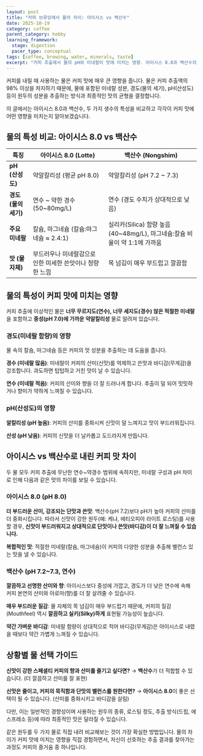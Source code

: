 ```yaml
---
layout: post
title: "커피 브루잉에서 물의 차이: 아이시스 vs 백산수"
date: 2025-10-19
category: coffee
parent_category: hobby
learning_framework:
  stage: digestion
  pacer_type: conceptual
tags: [coffee, brewing, water, minerals, taste]
excerpt: "커피 추출에서 물의 pH와 미네랄이 맛에 미치는 영향. 아이시스 8.0과 백산수의 특성 비교로 알아보는 최적의 물 선택 가이드"
---
```


커피를 내릴 때 사용하는 물은 커피 맛에 매우 큰 영향을 줍니다. 물은 커피 추출액의 98% 이상을 차지하기 때문에, 물에 포함된 미네랄 성분, 경도(물의 세기), pH(산성도) 등이 원두의 성분을 추출하는 방식과 최종적인 맛의 균형을 결정합니다.

이 글에서는 아이시스 8.0과 백산수, 두 가지 생수의 특성을 비교하고 각각이 커피 맛에 어떤 영향을 미치는지 알아보겠습니다.

## 물의 특성 비교: 아이시스 8.0 vs 백산수

| 특징 | 아이시스 8.0 (Lotte) | 백산수 (Nongshim) |
| --- | --- | --- |
| **pH (산성도)** | 약알칼리성 (평균 pH 8.0) | 약알칼리성 (pH 7.2 ~ 7.3) |
| **경도 (물의 세기)** | 연수 ~ 약한 경수 (50~80mg/L) | 연수 (경도 수치가 상대적으로 낮음) |
| **주요 미네랄** | 칼슘, 마그네슘 (칼슘:마그네슘 ≈ 2.4:1) | 실리카(Silica) 함량 높음 (40~48mg/L), 마그네슘:칼슘 비율이 약 1:1에 가까움 |
| **맛 (물 자체)** | 부드러우나 미네랄감으로 인한 미세한 쓴맛이나 청량한 느낌 | 목 넘김이 매우 부드럽고 깔끔함 |

## 물의 특성이 커피 맛에 미치는 영향

커피 추출에 이상적인 물은 **너무 무르지도(연수), 너무 세지도(경수) 않은 적절한 미네랄**을 포함하고 **중성(pH 7.0)에 가까운 약알칼리성** 물로 알려져 있습니다.

### 경도(미네랄 함량)의 영향

물 속의 칼슘, 마그네슘 등은 커피의 맛 성분을 추출하는 데 도움을 줍니다.

**경수 (미네랄 많음)**: 미네랄이 커피의 산미(신맛)를 억제하고 쓴맛과 바디감(무게감)을 강조합니다. 과도하면 텁텁하고 거친 맛이 날 수 있습니다.

**연수 (미네랄 적음)**: 커피의 산미와 향을 더 잘 드러나게 합니다. 추출이 덜 되어 밋밋하거나 향미가 약하게 느껴질 수 있습니다.

### pH(산성도)의 영향

**알칼리성 (pH 높음)**: 커피의 산미를 중화시켜 신맛이 덜 느껴지고 맛이 부드러워집니다.

**산성 (pH 낮음)**: 커피의 신맛을 더 날카롭고 도드라지게 만듭니다.

## 아이시스 vs 백산수로 내린 커피 맛 차이

두 물 모두 커피 추출에 무난한 연수~약경수 범위에 속하지만, 미네랄 구성과 pH 차이로 인해 다음과 같은 맛의 차이를 보일 수 있습니다.

### 아이시스 8.0 (pH 8.0)

**더 부드러운 산미, 강조되는 단맛과 쓴맛**: 백산수(pH 7.2)보다 pH가 높아 커피의 산미를 더 중화시킵니다. 따라서 신맛이 강한 원두(예: 케냐, 에티오피아 라이트 로스팅)를 사용할 경우, **신맛이 부드러워지고 상대적으로 단맛이나 쓴맛(바디감)이 더 잘 느껴질 수 있습니다.**

**복합적인 맛**: 적절한 미네랄(칼슘, 마그네슘)이 커피의 다양한 성분을 추출해 밸런스 있는 맛을 낼 수 있습니다.

### 백산수 (pH 7.2~7.3, 연수)

**깔끔하고 선명한 산미와 향**: 아이시스보다 중성에 가깝고, 경도가 더 낮은 연수에 속해 커피 본연의 산미와 아로마(향)를 더 잘 살려줄 수 있습니다.

**매우 부드러운 질감**: 물 자체의 목 넘김이 매우 부드럽기 때문에, 커피의 질감(Mouthfeel) 역시 **깔끔하고 실키(Silky)하게** 표현될 가능성이 높습니다.

**약간 가벼운 바디감**: 미네랄 함량이 상대적으로 적어 바디감(무게감)은 아이시스로 내렸을 때보다 약간 가볍게 느껴질 수 있습니다.

## 상황별 물 선택 가이드

**신맛이 강한 스페셜티 커피의 향과 산미를 즐기고 싶다면?**
→ **백산수**가 더 적합할 수 있습니다. (더 깔끔하고 산미를 잘 표현)

**신맛은 줄이고, 커피의 묵직함과 단맛의 밸런스를 원한다면?**
→ **아이시스 8.0**이 좋은 선택이 될 수 있습니다. (산미를 중화시키고 바디감을 살림)

다만, 이는 일반적인 경향성이며 사용하는 원두의 종류, 로스팅 정도, 추출 방식(드립, 에스프레소 등)에 따라 최종적인 맛은 달라질 수 있습니다. 

같은 원두를 두 가지 물로 직접 내려 비교해보는 것이 가장 확실한 방법입니다. 물의 차이가 커피 맛에 미치는 영향을 직접 경험하면서, 자신이 선호하는 추출 결과를 찾아가는 과정도 커피의 즐거움 중 하나입니다.
